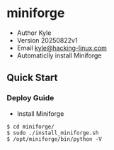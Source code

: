 # miniforge
- Author Kyle
- Version 20250822v1
- Email <kyle@hacking-linux.com>
- Automaticlly install Miniforge

## Quick Start
### Deploy Guide
- Install Miniforge

```
$ cd miniforge/
$ sudo ./install_miniforge.sh
$ /opt/miniforge/bin/python -V
```
